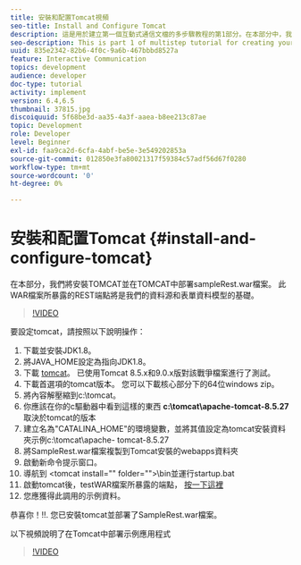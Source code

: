 ```yaml
---
title: 安裝和配置Tomcat視頻
seo-title: Install and Configure Tomcat
description: 這是用於建立第一個互動式通信文檔的多步驟教程的第1部分。在本部分中，我們將安裝TOMCAT並在TOMCAT中部署sampleRest.war檔案。 此WAR檔案所暴露的REST端點將是我們的資料源和表單資料模型的基礎。
seo-description: This is part 1 of multistep tutorial for creating your first interactive communications document.In this part, we will install TOMCAT and deploy the sampleRest.war file in TOMCAT. The REST endpoint exposed by this WAR file will be the basis for our Data Source and Form Data Model.
uuid: 835e2342-82b6-4f0c-9a6b-467bbbd8527a
feature: Interactive Communication
topics: development
audience: developer
doc-type: tutorial
activity: implement
version: 6.4,6.5
thumbnail: 37815.jpg
discoiquuid: 5f68be3d-aa35-4a3f-aaea-b8ee213c87ae
topic: Development
role: Developer
level: Beginner
exl-id: faa9ca2d-6cfa-4abf-be5e-3e549202853a
source-git-commit: 012850e3fa80021317f59384c57adf56d67f0280
workflow-type: tm+mt
source-wordcount: '0'
ht-degree: 0%

---
```


# 安裝和配置Tomcat {#install-and-configure-tomcat}

在本部分，我們將安裝TOMCAT並在TOMCAT中部署sampleRest.war檔案。 此WAR檔案所暴露的REST端點將是我們的資料源和表單資料模型的基礎。

>[!VIDEO](https://video.tv.adobe.com/v/37815/?quality=9&learn=on)

要設定tomcat，請按照以下說明操作：

1. 下載並安裝JDK1.8。
2. 將JAVA_HOME設定為指向JDK1.8。
3. 下載 [tomcat](https://tomcat.apache.org/)。 已使用Tomcat 8.5.x和9.0.x版對該戰爭檔案進行了測試。
4. 下載首選項的tomcat版本。 您可以下載核心部分下的64位windows zip。
5. 將內容解壓縮到c:\tomcat。
6. 你應該在你的c驅動器中看到這樣的東西 **c:\tomcat\apache-tomcat-8.5.27** 取決於tomcat的版本
7. 建立名為&quot;CATALINA_HOME&quot;的環境變數，並將其值設定為tomcat安裝資料夾示例c:\tomcat\apache- tomcat-8.5.27
8. 將SampleRest.war檔案複製到Tomcat安裝的webapps資料夾
9. 啟動新命令提示窗口。
10. 導航到 &lt;tomcat install=&quot;&quot; folder=&quot;&quot;>\bin並運行startup.bat
11. 啟動tomcat後，testWAR檔案所暴露的端點， [按一下這裡](http://localhost:8080/SampleRest/webapi/getStatement/9586)
12. 您應獲得此調用的示例資料。

恭喜你！!!. 您已安裝tomcat並部署了SampleRest.war檔案。

以下視頻說明了在Tomcat中部署示例應用程式
>[!VIDEO](https://video.tv.adobe.com/v/37815)

